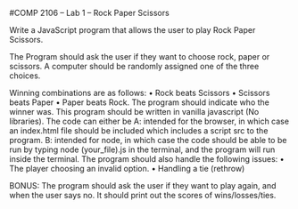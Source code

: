 #COMP 2106 – Lab 1 – Rock Paper Scissors

Write a JavaScript program that allows the user to play Rock Paper Scissors.

The Program should ask the user if they want to choose rock, paper or scissors. A computer should be randomly assigned one of the three choices.

Winning combinations are as follows:
•	Rock beats Scissors
•	Scissors beats Paper
•	Paper beats Rock.
The program should indicate who the winner was. This program should be written in vanilla javascript (No libraries). 
The code can either be 
A: intended for the browser, in which case an index.html file should be included which includes a script src to the program. 
B: intended for node, in which case the code should be able to be run by typing node (your_file).js in the terminal, and the program will run inside the terminal.
The program should also handle the following issues:
•	The player choosing an invalid option.
•	Handling a tie (rethrow)

BONUS:
The program should ask the user if they want to play again, and when the user says no. It should print out the scores of wins/losses/ties.
